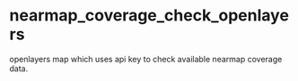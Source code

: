 # nearmap_coverage_check_openlayers
openlayers map which uses api key to check available nearmap coverage data.
